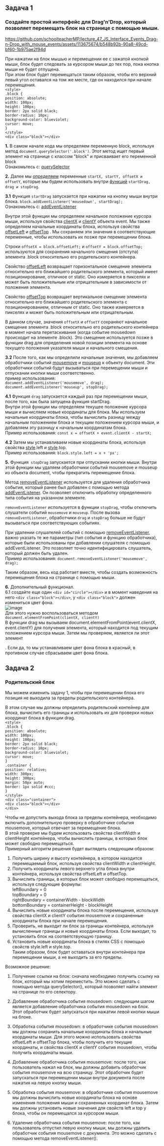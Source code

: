 ## Задача 1      
###  Создайте простой интерфейс для Drag'n'Drop, который позволяет перемещать блок на странице с помощью мыши.  

https://github.com/schoolteacherMP/lecture_47_JS_Interface_Events_Drag-n-Drop_with_mouse_events/assets/113675674/b548b92b-90a8-49cd-bf60-1b975ae2f94d  

При нажатии на блок мышью и перемещении ее с зажатой кнопкой мыши, блок будет следовать за курсором мыши до тех пор, пока кнопка мыши не будет отпущена.   
При этом блок будет перемещаться таким образом, чтобы его верхний левый угол оставался на том же месте, где он находился при начале перемещения.  
  `<style>`  
      `.block {`  
        `position: absolute;`  
        `width: 100px;`  
        `height: 100px;`  
        `border: 2px solid black;`  
        `border-radius: 10px;`  
        `background-color: blueviolet;`  
        `cursor: move;`  
      `}`  
    `</style>`  
`<div class="block"></div>`  

**1.** В самом начале кода мы определяем переменную block, используя метод `document.querySelector('.block')`. Этот метод ищет первый элемент на странице с классом "block" и присваивает его переменной block  
Ознакомьтесь с: [querySelector](https://developer.mozilla.org/ru/docs/Web/API/Document/querySelector)  

**2.** Далее мы  [определяем](https://developer.mozilla.org/ru/docs/Web/JavaScript/Reference/Statements/let) переменные `startX, startY, offsetX и offsetY`, которые мы будем использовать внутри [функций](https://developer.mozilla.org/ru/docs/Web/JavaScript/Reference/Global_Objects/Function) `startDrag, drag и stopDrag`.  

**3.1** Функция `startDrag` запускается при нажатии на кнопку мыши внутри блока.   `block.addEventListener('mousedown', startDrag);`  
Ознакомьтесь с: [addEventListener](https://developer.mozilla.org/ru/docs/Web/API/EventTarget/addEventListener)  

Внутри этой функции мы определяем начальное положение курсора мыши, используя свойства [clientX](https://developer.mozilla.org/ru/docs/Web/API/MouseEvent/clientX)  и [clientY](https://developer.mozilla.org/ru/docs/Web/API/MouseEvent/clientY)  объекта event. Мы также определяем начальные координаты блока, используя свойства [offsetLeft](https://developer.mozilla.org/ru/docs/Web/API/HTMLElement/offsetLeft)  и [offsetTop](https://developer.mozilla.org/ru/docs/Web/API/HTMLElement/offsetTop) . Мы сохраняем эти значения в соответствующие переменные, чтобы использовать их позже при перемещении блока.  

Строки `offsetX = block.offsetLeft;` и `offsetY = block.offsetTop;` используются для сохранения начального смещения (отступа) элемента .block относительно его родительского контейнера.  

Свойство [offsetLeft](https://developer.mozilla.org/ru/docs/Web/API/HTMLElement/offsetLeft) возвращает горизонтальное смещение элемента относительно его ближайшего родительского элемента, который имеет позиционирование, отличное от static. Оно измеряется в пикселях и может быть положительным или отрицательным в зависимости от положения элемента.  

Свойство [offsetTop](https://developer.mozilla.org/ru/docs/Web/API/HTMLElement/offsetTop) возвращает вертикальное смещение элемента относительно его ближайшего родительского элемента с позиционированием, отличным от static. Оно также измеряется в пикселях и может быть положительным или отрицательным.  

В данном случае, значения `offsetX` и `offsetY` сохраняют начальное смещение элемента .block относительно его родительского контейнера в момент начала перетаскивания (когда событие mousedown происходит на элементе .block). Это смещение используется позже в функции drag для определения новой позиции элемента на основе текущего положения указателя мыши и начального смещения.  

**3.2** После того, как мы определили начальные значения, мы добавляем обработчики событий [mousemove](https://developer.mozilla.org/en-US/docs/Web/API/Element/mousemove_event)   и  [mouseup](https://developer.mozilla.org/en-US/docs/Web/API/Element/mouseup_event)   к объекту document. Эти обработчики событий будут вызываться при перемещении мыши и отпускании кнопки мыши соответственно.  
пример использования:  
`document.addEventListener('mousemove', drag);`    
`document.addEventListener('mouseup', stopDrag);`  

**4.1** Функция `drag` запускается каждый раз при перемещении мыши, после того, как была запущена функция startDrag.   
Внутри этой функции мы определяем текущее положение курсора мыши и вычисляем новые координаты для блока. Мы используем начальные координаты блока, чтобы вычислить разницу между начальным положением блока и текущим положением курсора мыши, и добавляем эту разницу к начальным координатам блока.   
Пример использования: `const x = offsetX + event.clientX - startX;`  

**4.2** Затем мы устанавливаем новые координаты блока, используя свойства [style](https://www.w3schools.com/jsref/prop_html_style.asp).left и [style](https://www.w3schools.com/jsref/prop_html_style.asp).top.   
Пример использования:  `block.style.left = x + 'px';`  

**5.** Функция` stopDrag` запускается при отпускании кнопки мыши. Внутри этой функции мы удаляем обработчики событий mousemove и mouseup из объекта document, чтобы прекратить перемещение блока.
   
Метод [removeEventListener](https://developer.mozilla.org/ru/docs/Web/API/EventTarget/removeEventListener) используется для удаления обработчика события, который ранее был добавлен с помощью метода [addEventListener](https://developer.mozilla.org/ru/docs/Web/API/EventTarget/addEventListener). Он позволяет отключить обработку определенного типа события на указанном элементе.  

`removeEventListener` используется в функции `stopDrag`, чтобы отключить слушатели событий `mousemove` и `mouseup`. После вызова `removeEventListener`, обработчики `drag` и `stopDrag` больше не будут вызываться при соответствующих событиях.  

При удалении слушателей событий с помощью [removeEventListener](https://developer.mozilla.org/ru/docs/Web/API/EventTarget/removeEventListener), важно указать те же параметры (тип события и функцию обработчика), которые были использованы при добавлении слушателя с помощью addEventListener. Это позволяет точно идентифицировать слушатель, который должен быть удален.  
Пример использования: `document.removeEventListener('mousemove', drag);`  

Таким образом, весь код работает вместе, чтобы создать возможность перемещения блока на странице с помощью мыши.  

**6.** Дополнительный функционал.  
6.1 создайте еще один `<div id="circle"></div>` и в момент наведения на него  `<div class="block"></div>`, у `<div class="block">` должен измениться цвет фона.  
![image](https://github.com/schoolteacherMP/lecture_47_JS_Interface_Events_Drag-n-Drop_with_mouse_events/assets/113675674/22f25d83-7204-4321-a2cd-0ed8544754d2)  
Для этого нужно воспользоваться методом `document.elementFromPoint(clientX, clientY)`  
В функции drag мы вызываем document.elementFromPoint(event.clientX, event.clientY) для получения элемента, который находится под текущим положением курсора мыши. Затем мы проверяем, является ли этот элемент <div id="circle">. Если да, то мы устанавливаем цвет фона блока в красный, в противном случае сбрасываем цвет фона блока.  




## Задача 2      
###  Родительский блок  
Мы можем изменить задачу 1, чтобы при перемещении блока его позиция не выходила за пределы родительского контейнера.  

В этом случае мы должны определить родительский контейнер для блока, вычислить его границы и использовать их для проверки новых координат блока в функции drag.  
    `<style>`  
      `.block {`  
        `position: absolute;`  
        `width: 100px;`  
        `height: 100px;`  
        `border: 2px solid black;`  
        `border-radius: 10px;`  
        `background-color: blueviolet;`  
        `cursor: move;`  
      `}`  
      `.container {`  
        `position: relative;`  
        `width: 300px;`  
        `height: 300px;`  
        `margin: 50px auto;`  
        `border: 1px solid #ccc;`  
      `}`  
    `</style>`  
    `<div class="container">`  
      `<div class="block"></div>`  
    `</div>`  

Чтобы не допустить выхода блока за пределы контейнера, необходимо включить дополнительную проверку в обработчике события mousemove, который отвечает за перемещение блока.  
В этой проверке мы будем использовать свойства clientWidth и clientHeight контейнера, чтобы вычислить границы, в которых блок может свободно перемещаться.  
Примерный алгоритм решения будет выглядеть следующим образом:  
1. Получить ширину и высоту контейнера, в котором находится перемещаемый блок, используя свойства clientWidth и clientHeight.  
2. Получить координаты левого верхнего угла блока внутри контейнера, используя свойства offsetLeft и offsetTop.  
3. Вычислить границы, в которых блок может свободно перемещаться, используя следующие формулы:  
leftBoundary = 0  
topBoundary = 0  
rightBoundary = containerWidth - blockWidth  
bottomBoundary = containerHeight - blockHeight  
4. Вычислить новые координаты блока после перемещения, используя свойства clientX и clientY события mousemove и сохраненные координаты блока при начале перемещения.  
5. Проверить, не выходит ли блок за границы контейнера, используя вычисленные границы и новые координаты блока. Если выходит, то установить блок на соответствующую границу.  
6. Установить новые координаты блока в стилях CSS с помощью свойств style.left и style.top.  
Таким образом, блок будет оставаться внутри контейнера при перемещении мыши, а не выходить за его пределы.  


Возможное решение:  
1. Получение ссылки на блок: сначала необходимо получить ссылку на блок, который мы хотим переместить. Это можно сделать с помощью метода querySelector(), который позволяет найти элемент на странице по его селектору.  

2. Добавление обработчика события mousedown: следующим шагом является добавление обработчика события mousedown на блок. Этот обработчик будет запускаться при нажатии левой кнопки мыши на блоке.  

3. Обработка события mousedown: в обработчике события mousedown мы должны сохранить начальные координаты блока и начальные координаты мыши. Для этого можно использовать свойства offsetLeft и offsetTop блока, чтобы получить его текущие координаты, и свойства clientX и clientY события mousedown, чтобы получить координаты мыши.  

4. Добавление обработчика события mousemove: после того, как пользователь нажал на блок, мы должны добавить обработчик события mousemove на всю страницу. Этот обработчик будет запускаться при перемещении мыши внутри документа после нажатия на левую кнопку мыши.  

5. Обработка события mousemove: в обработчике события mousemove мы должны вычислить новые координаты блока на основе изменения положения мыши и сохраненных координат блока. Затем мы должны установить новые значения для свойств left и top у блока, чтобы он перемещался за курсором мыши.  

6. Удаление обработчика события mousemove: после того, как пользователь отпустил левую кнопку мыши, мы должны удалить обработчик события mousemove с документа. Это можно сделать с помощью метода removeEventListener().  
